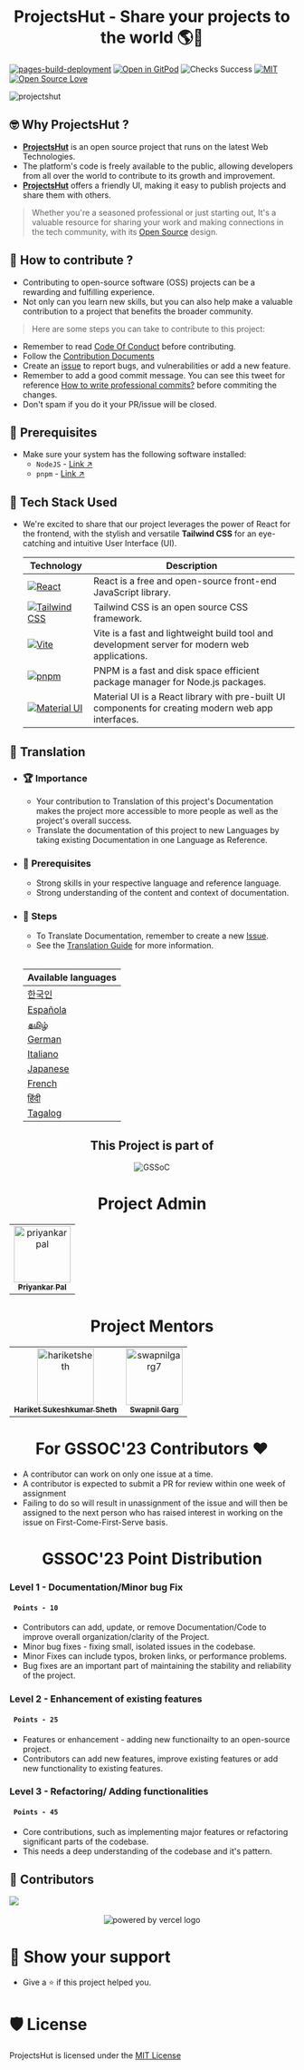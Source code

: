 <h1 align="center"> ProjectsHut - Share your projects to the world 🌎🌈</h1>

[![pages-build-deployment](https://github.com/priyankarpal/ProjectsHut/actions/workflows/pages/pages-build-deployment/badge.svg?branch=main)](https://github.com/priyankarpal/ProjectsHut/actions/workflows/pages/pages-build-deployment) [![Open in GitPod](https://img.shields.io/badge/Gitpod-Ready--to--Code-blue?logo=gitpod)](https://gitpod.io/#https://github.com/priyankarpal/ProjectsHut) ![Checks Success](https://badgen.net/github/checks/node-formidable/node-formidable) [![MIT](https://badgen.net/badge/license/MIT/blue)](https://github.com/priyankarpal/ProjectsHut/blob/main/LICENSE)
[![Open Source Love](https://badges.frapsoft.com/os/v1/open-source.png?v=103)](https://github.com/ellerbrock/open-source-badges/)

![projectshut](https://user-images.githubusercontent.com/88102392/235369195-189ad8cd-31df-4099-8b99-3efac3056651.png)

## 🤓 Why ProjectsHut ?

- **[ProjectsHut](https://projectshut.vercel.app)** is an open source project that runs on the latest Web Technologies.
- The platform's code is freely available to the public, allowing developers from all over the world to contribute to its growth and improvement.
- **[ProjectsHut](https://projectshut.vercel.app)** offers a friendly UI, making it easy to publish projects and share them with others.

> Whether you're a seasoned professional or just starting out, It's a valuable resource for sharing your work and making connections in the tech community, with its [Open Source](https://opensource.guide) design.

## 🤔 How to contribute ?

 - Contributing to open-source software (OSS) projects can be a rewarding and fulfilling experience. 
 - Not only can you learn new skills, but you can also help make a valuable contribution to a project that benefits the broader community.

> Here are some steps you can take to contribute to this project:

- Remember to read [Code Of Conduct](https://github.com/priyankarpal/ProjectsHut/blob/main/CODE_OF_CONDUCT.md) before contributing.
- Follow the [Contribution Documents](/contributing.md)
- Create an [issue](https://github.com/priyankarpal/ProjectsHut/issues/new/choose) to report bugs, and vulnerabilities or add a new feature.
- Remember to add a good commit message. You can see this tweet for reference [How to write professional commits?](https://twitter.com/Priyankarpal/status/1638403157863673859) before commiting the changes.
- Don't spam if you do it your PR/issue will be closed.

## 🤏 Prerequisites

- Make sure your system has the following software installed:
  - `NodeJS` - [Link ↗️](https://nodejs.org/en)
  - `pnpm` - [Link ↗️](https://pnpm.io/)

## 🧰 Tech Stack Used

- We're excited to share that our project leverages the power of React for the frontend, with the stylish and versatile **Tailwind CSS** for an eye-catching and intuitive User Interface (UI).

    | Technology                                                                                                                                           | Description                                                                                         |
    | ---------------------------------------------------------------------------------------------------------------------------------------------------- | --------------------------------------------------------------------------------------------------- |
    | [![React](https://img.shields.io/badge/-React-blue?style=flat-square&logo=react&logoColor=white)](https://reactjs.org/)                              | React is a free and open-source front-end JavaScript library.                                       |
    | [![Tailwind CSS](https://img.shields.io/badge/-Tailwind%20CSS-38B2AC?style=flat-square&logo=tailwind-css&logoColor=white)](https://tailwindcss.com/) | Tailwind CSS is an open source CSS framework.                                                       |
    | [![Vite](https://img.shields.io/static/v1?style=for-the-badge&message=Vite&color=646CFF&logo=Vite&logoColor=FFFFFF&label=)](https://vitejs.dev/)     | Vite is a fast and lightweight build tool and development server for modern web applications.       |
    | [![pnpm](https://img.shields.io/static/v1?style=for-the-badge&message=pnpm&color=222222&logo=pnpm&logoColor=F69220&label=)](https://pnpm.io/)        | PNPM is a fast and disk space efficient package manager for Node.js packages.                       |
    | [![Material UI](https://img.shields.io/badge/-Material_UI-0081CB?logo=Material-UI&logoColor=white&style=for-the-badge)](https://mui.com/)            | Material UI is a React library with pre-built UI components for creating modern web app interfaces. |

## 📙 Translation
 - ### 🏆 Importance
    - Your contribution to Translation of this project's Documentation makes the project more accessible to more people as well as the project's overall success.
    - Translate the documentation of this project to new Languages by taking existing Documentation in one Language as Reference.
 - ### 🤏 Prerequisites
    - Strong skills in your respective language and reference language. 
    - Strong understanding of the content and context of documentation.
 - ### 📝 Steps
    - To Translate Documentation, remember to create a new [Issue](https://github.com/priyankarpal/ProjectsHut/issues/new?assignees=&labels=Translate&template=translation-.md&title=+Translate).
    - See the [Translation Guide](https://github.com/priyankarpal/ProjectsHut/blob/main/translations/translation_guide.md) for more information.
    <br>

    | Available languages |
    |---|
    | [한국인](https://github.com/priyankarpal/ProjectsHut/tree/main/translations/Korean) |
    | [Española](https://github.com/priyankarpal/ProjectsHut/tree/main/translations/Spanish) |
    | [தமிழ்](https://github.com/priyankarpal/ProjectsHut/tree/main/translations/Tamil) |
    | [German](https://github.com/priyankarpal/ProjectsHut/tree/main/translations/German) |
    | [Italiano](https://github.com/priyankarpal/ProjectsHut/tree/main/translations/Italian) |
    | [Japanese](https://github.com/priyankarpal/ProjectsHut/tree/main/translations/Japanese) |
    | [French](https://github.com/priyankarpal/ProjectsHut/tree/main/translations/French) |
    | [हिंदी](https://github.com/priyankarpal/ProjectsHut/tree/main/translations/Hindi) |
    | [Tagalog](https://github.com/priyankarpal/ProjectsHut/tree/main/translations/Tagalog) |

<div align=center>
  <h2>This Project is part of</h2>
  <img alt="GSSoC" src="https://github.com/priyankarpal/ProjectsHut/assets/88102392/0c5debf5-d414-4916-87d8-e1a710773ae3">
</div>

<h1 align=center> Project Admin </h1>
<table align=center >
  <tr>
    <td align="center">
      <a href="https://github.com/priyankarpal">
        <img alt="priyankarpal" src="https://github.com/priyankarpal.png" width="100px;">
        <br>
        <sub>
          <b>
            Priyankar Pal
          </b>
        </sub>
      </a>
      <br>
    </td> 
  </tr>
</table>

<h1 align=center> Project Mentors </h1>
<table align=center>
  <tr>
    <td align="center">
      <a href="https://github.com/hariketsheth">
        <img alt="hariketsheth" src="https://github.com/hariketsheth.png" width="100px;">
        <br>
        <sub>
          <b>
              Hariket Sukeshkumar Sheth 
          </b>
        </sub>
      </a>
      <br>
    </td>
    <td align="center">
      <a href="https://github.com/swapnilgarg7">
        <img alt="swapnilgarg7" src="https://github.com/swapnilgarg7.png" width="100px;">
        <br>
        <sub>
          <b>
              Swapnil Garg 
          </b>
        </sub>
      </a>
      <br>
    </td>
  </tr>
</table>

<h1 align="center"> For GSSOC'23 Contributors ❤️</h1>
<ul>
  <li>
    A contributor can work on only one issue at a time.   
  </li>
  <li>
    A contributor is expected to submit a PR for review within one week of assignment
  </li>
  <li>
    Failing to do so will result in unassignment of the issue and will then be assigned to the next person who has raised interest in working on the issue on First-Come-First-Serve basis.
  </li>
</ul>

<h1 align="center"> GSSOC'23 Point Distribution </h1>
<h3> Level 1 - Documentation/Minor bug Fix </h3> 
<h4><code> Points - 10 </code></h4>
<ul>
  <li>
    Contributors can add, update, or remove Documentation/Code to improve overall organization/clarity of the Project.
  </li>
  <li>
    Minor bug fixes - fixing small, isolated issues in the codebase.
  </li>
  <li>
    Minor Fixes can include typos, broken links, or performance problems. 
  </li>
  <li>
    Bug fixes are an important part of maintaining the stability and reliability of the project.
  </li>
</ul>

<h3> Level 2 - Enhancement of existing features </h3>
<h4><code> Points - 25 </code></h4>
<ul>
  <li>
    Features or enhancement - adding new functionailty to an open-source project.
  </li>
  <li>
    Contributors can add new features, improve existing features or add new functionality to existing features.
  </li>
</ul>

<h3> Level 3 - Refactoring/ Adding functionalities </h3>
<h4><code> Points - 45 </code></h4>
<ul>
  <li>
    Core contributions, such as implementing major features or refactoring significant parts of the codebase.
  </li>
  <li>
    This needs a deep understanding of the codebase and it's pattern.
  </li>
</ul>

## 🤝 Contributors

<a href="https://github.com/priyankarpal/ProjectsHut/graphs/contributors">
  <img src="https://contrib.rocks/image?repo=priyankarpal/ProjectsHut" />
</a>
<br>
<br>
<div align="center">
  <img src="https://camo.githubusercontent.com/37b009b52b3a9af7886f52e75cd76d1b32fef331ab1dc2108089c0ced0b7635f/68747470733a2f2f7777772e6461746f636d732d6173736574732e636f6d2f33313034392f313631383938333239372d706f77657265642d62792d76657263656c2e737667" alt="powered by vercel logo"/>
</div>

# 👋 Show your support
 - Give a ⭐ if this project helped you.

# 🛡️ License
ProjectsHut is licensed under the [MIT License ](https://github.com/priyankarpal/ProjectsHut/blob/main/LICENSE)
